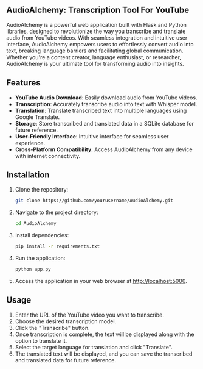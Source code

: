 
## AudioAlchemy: Transcription Tool For YouTube

AudioAlchemy is a powerful web application built with Flask and Python libraries, designed to revolutionize the way you transcribe and translate audio from YouTube videos. With seamless integration and intuitive user interface, AudioAlchemy empowers users to effortlessly convert audio into text, breaking language barriers and facilitating global communication. Whether you're a content creator, language enthusiast, or researcher, AudioAlchemy is your ultimate tool for transforming audio into insights.

## Features

- **YouTube Audio Download**: Easily download audio from YouTube videos.
- **Transcription**: Accurately transcribe audio into text with Whisper model.
- **Translation**: Translate transcribed text into multiple languages using Google Translate.
- **Storage**: Store transcribed and translated data in a SQLite database for future reference.
- **User-Friendly Interface**: Intuitive interface for seamless user experience.
- **Cross-Platform Compatibility**: Access AudioAlchemy from any device with internet connectivity.

## Installation

1. Clone the repository:

    ```bash
    git clone https://github.com/yourusername/AudioAlchemy.git
    ```

2. Navigate to the project directory:

    ```bash
    cd AudioAlchemy
    ```

3. Install dependencies:

    ```bash
    pip install -r requirements.txt
    ```

4. Run the application:

    ```bash
    python app.py
    ```

5. Access the application in your web browser at [http://localhost:5000](http://localhost:5000).

## Usage

1. Enter the URL of the YouTube video you want to transcribe.
2. Choose the desired transcription model.
3. Click the "Transcribe" button.
4. Once transcription is complete, the text will be displayed along with the option to translate it.
5. Select the target language for translation and click "Translate".
6. The translated text will be displayed, and you can save the transcribed and translated data for future reference.
